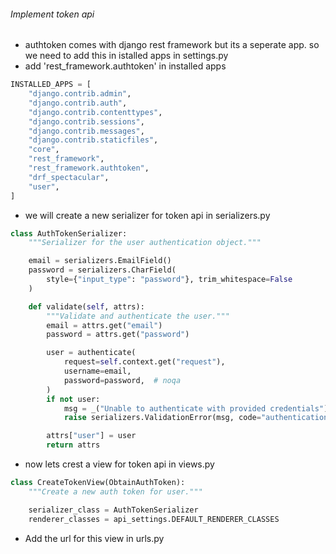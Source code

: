 ###### Implement token api

-   authtoken comes with django rest framework but its a seperate app. so we need to add this in istalled apps in settings.py
-   add 'rest_framework.authtoken' in installed apps

```py
INSTALLED_APPS = [
    "django.contrib.admin",
    "django.contrib.auth",
    "django.contrib.contenttypes",
    "django.contrib.sessions",
    "django.contrib.messages",
    "django.contrib.staticfiles",
    "core",
    "rest_framework",
    "rest_framework.authtoken",
    "drf_spectacular",
    "user",
]
```

-   we will create a new serializer for token api in serializers.py

```py
class AuthTokenSerializer:
    """Serializer for the user authentication object."""

    email = serializers.EmailField()
    password = serializers.CharField(
        style={"input_type": "password"}, trim_whitespace=False
    )

    def validate(self, attrs):
        """Validate and authenticate the user."""
        email = attrs.get("email")
        password = attrs.get("password")

        user = authenticate(
            request=self.context.get("request"),
            username=email,
            password=password,  # noqa
        )
        if not user:
            msg = _("Unable to authenticate with provided credentials")
            raise serializers.ValidationError(msg, code="authentication")

        attrs["user"] = user
        return attrs
```

-   now lets crest a view for token api in views.py

```py
class CreateTokenView(ObtainAuthToken):
    """Create a new auth token for user."""

    serializer_class = AuthTokenSerializer
    renderer_classes = api_settings.DEFAULT_RENDERER_CLASSES
```

* Add the url for this view in urls.py

```py
